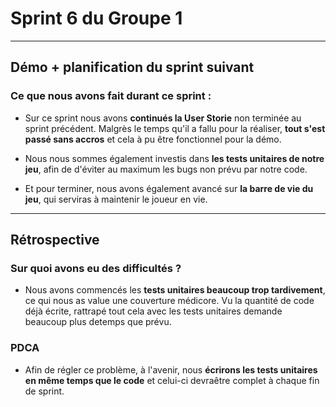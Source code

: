 # Sprint 6 du Groupe 1
---
## Démo + planification du sprint suivant
### Ce que nous avons fait durant ce sprint :
- Sur ce sprint nous avons **continués la User Storie** non terminée au sprint précédent. Malgrès le temps qu'il a fallu pour la réaliser, **tout s'est passé sans accros** et cela à pu être fonctionnel pour la démo. 

- Nous nous sommes également investis dans **les tests unitaires de notre jeu**, afin de d'éviter au maximum les bugs non prévu par notre code.
  
- Et pour terminer, nous avons également avancé sur **la barre de vie du jeu**, qui serviras à maintenir le joueur en vie.
---
## Rétrospective
### Sur quoi avons eu des difficultés ?

- Nous avons commencés les **tests unitaires beaucoup trop tardivement**, ce qui nous as value une couverture médicore. Vu la quantité de code déjà écrite, rattrapé tout cela avec les tests unitaires demande beaucoup plus detemps que prévu.

### PDCA

- Afin de régler ce problème, à l'avenir, nous **écrirons les tests unitaires en même temps que le code** et celui-ci devraêtre complet à chaque fin de sprint.
